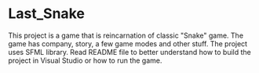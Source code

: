 # Last_Snake
This project is a game that is reincarnation of classic "Snake" game. The game has company, story, a few game modes and other stuff. The project uses SFML library. Read README file to better understand how to build the project in Visual Studio or how to run the game.
